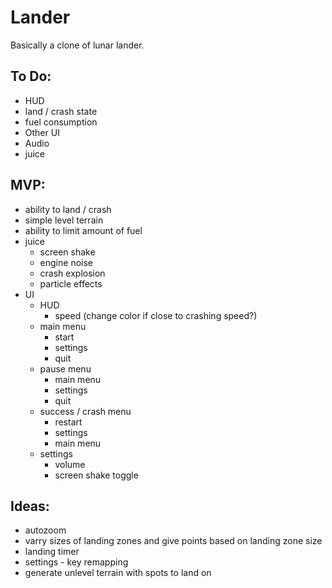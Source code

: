 # Lander
Basically a clone of lunar lander.

## To Do:
- HUD
- land / crash state
- fuel consumption
- Other UI
- Audio
- juice

## MVP:
- ability to land / crash
- simple level terrain
- ability to limit amount of fuel
- juice
	- screen shake
	- engine noise
	- crash explosion
	- particle effects
- UI
	- HUD
		- speed (change color if close to crashing speed?)
	- main menu
		- start
		- settings
		- quit
	- pause menu
		- main menu
		- settings
		- quit
	- success / crash menu
		- restart
		- settings
		- main menu
	- settings
		- volume
		- screen shake toggle

## Ideas:
- autozoom
- varry sizes of landing zones and give points based on landing zone size
- landing timer
- settings - key remapping
- generate unlevel terrain with spots to land on
